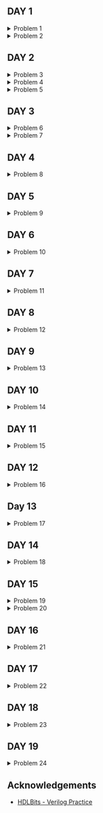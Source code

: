 ## DAY 1

<details>
<summary>Problem 1</summary>
<br>
Create a module with one input and one output that behaves like a wire.

<br>

Unlike physical wires, wires (and other signals) in Verilog are directional. This means information flows in only one direction, from (usually one) source to the sinks (The source is also often called a driver that drives a value onto a wire). In a Verilog "continuous assignment" (assign left_side = right_side;), the value of the signal on the right side is driven onto the wire on the left side. The assignment is "continuous" because the assignment continues all the time even if the right side's value changes. A continuous assignment is not a one-time event.

The ports on a module also have a direction (usually input or output). An input port is driven by something from outside the module, while an output port drives something outside. When viewed from inside the module, an input port is a driver or source, while an output port is a sink.

Your task is to create a wire by adding an assign statement to connect in to out. The parts outside the box are not your concern, but you should know that your circuit is tested by connecting signals from our test harness to the ports on your top_module.

In addition to continuous assignments, Verilog has three other assignment types that are used in procedural blocks, two of which are synthesizable. We won't be using them until we start using procedural blocks.
<br>
</details>

<details>
<summary>Problem 2</summary>
<br>
Create a module with 3 inputs and 4 outputs that behaves like wires that makes these connections:

a -> w<br>
b -> x<br>
b -> y<br>
c -> z<br>

The diagram below illustrates how each part of the circuit corresponds to each bit of Verilog code. From outside the module, there are three input ports and four output ports.

When you have multiple assign statements, the order in which they appear in the code does not matter. Unlike a programming language, assign statements ("continuous assignments") describe connections between things, not the action of copying a value from one thing to another.

One potential source of confusion that should perhaps be clarified now: The green arrows here represent connections between wires, but are not wires in themselves. The module itself already has 7 wires declared (named a, b, c, w, x, y, and z). This is because input and output declarations actually declare a wire unless otherwise specified. Writing input wire a is the same as input a. Thus, the assign statements are not creating wires, they are creating the connections between the 7 wires that already exist.
<br>
</details>

## DAY 2

<details>
<summary>Problem 3</summary>
<br>
Create a module that implements a NOT gate.

This circuit is similar to wire, but with a slight difference. When making the connection from the wire in to the wire out we're going to implement an inverter (or "NOT-gate") instead of a plain wire.

Use an assign statement. The assign statement will continuously drive the inverse of in onto wire out.
<br>
</details>

<details>
<summary>Problem 4</summary>
<br>
Create a module that implements an AND gate.

<br>

This circuit now has three wires (a, b, and out). Wires a and b already have values driven onto them by the input ports. But wire out currently is not driven by anything. Write an assign statement that drives out with the AND of signals a and b.

Note that this circuit is very similar to the NOT gate, just with one more input. If it sounds different, it's because I've started describing signals as being driven (has a known value determined by something attached to it) or not driven by something. Input wires are driven by something outside the module. assign statements will drive a logic level onto a wire. As you might expect, a wire cannot have more than one driver (what is its logic level if there is?), and a wire that has no drivers will have an undefined value (often treated as 0 when synthesizing hardware).
<br>
</details>

<details>
<summary>Problem 5</summary>
<br>
Create a module that implements a NOR gate. A NOR gate is an OR gate with its output inverted. A NOR function needs two operators when written in Verilog.

<br>

An assign statement drives a wire (or "net", as it's more formally called) with a value. This value can be as complex a function as you want, as long as it's a combinational (i.e., memory-less, with no hidden state) function. An assign statement is a continuous assignment because the output is "recomputed" whenever any of its inputs change, forever, much like a simple logic gate.
<br>
</details>

## DAY 3

<details>
<summary>Problem 6</summary>
<br>
Create a module that implements an XNOR gate.
<br>
</details>

<details>
<summary>Problem 7</summary>
<br>
Implement the following circuit. Create two intermediate wires (named anything you want) to connect the AND and OR gates together. Note that the wire that feeds the NOT gate is really wire out, so you do not necessarily need to declare a third wire here. Notice how wires are driven by exactly one source (output of a gate), but can feed multiple inputs.

<br>

If you're following the circuit structure in the diagram, you should end up with four assign statements, as there are four signals that need a value assigned.
<br>
</details>

## DAY 4

<details>
<summary>Problem 8</summary>
<br>
The 7458 is a chip with four AND gates and two OR gates. This problem is slightly more complex than 7420.

<br>

Create a module with the same functionality as the 7458 chip. It has 10 inputs and 2 outputs. You may choose to use an assign statement to drive each of the output wires, or you may choose to declare (four) wires for use as intermediate signals, where each internal wire is driven by the output of one of the AND gates. For extra practice, try it both ways.
<br>
</details>

## DAY 5

<details>
<summary>Problem 9</summary>
<br>
Vectors are used to group related signals using one name to make it more convenient to manipulate. For example, wire [7:0] w; declares an 8-bit vector named w that is functionally equivalent to having 8 separate wires.

<br>
Notice that the declaration of a vector places the dimensions before the name of the vector, which is unusual compared to C syntax. However, the part select has the dimensions after the vector name as you would expect.

<br>
wire [99:0] my_vector;      // Declare a 100-element vector
assign out = my_vector[10]; // Part-select one bit out of the vector

<br>
Build a circuit that has one 3-bit input, then outputs the same vector, and also splits it into three separate 1-bit outputs. Connect output o0 to the input vector's position 0, o1 to position 1, etc.

<br>
In a diagram, a tick mark with a number next to it indicates the width of the vector (or "bus"), rather than drawing a separate line for each bit in the vector.
<br>
</details>

## DAY 6

<details>
<summary>Problem 10</summary>
<br>
Build a combinational circuit that splits an input half-word (16 bits, [15:0] ) into lower [7:0] and upper [15:8] bytes.
<br>
</details>

## DAY 7

<details>
<summary>Problem 11</summary>
<br>
A 32-bit vector can be viewed as containing 4 bytes (bits [31:24], [23:16], etc.). Build a circuit that will reverse the byte ordering of the 4-byte word.

<br>
AaaaaaaaBbbbbbbbCcccccccDddddddd => DdddddddCcccccccBbbbbbbbAaaaaaaa

<br>
This operation is often used when the endianness of a piece of data needs to be swapped, for example between little-endian x86 systems and the big-endian formats used in many Internet protocols.
<br>
</details>

## DAY 8

<details>
<summary>Problem 12</summary>
<br>
Build a circuit that has two 3-bit inputs that computes the bitwise-OR of the two vectors, the logical-OR of the two vectors, and the inverse (NOT) of both vectors. Place the inverse of b in the upper half of out_not (i.e., bits [5:3]), and the inverse of a in the lower half.

<br>
Earlier, we mentioned that there are bitwise and logical versions of the various boolean operators (e.g., norgate). When using vectors, the distinction between the two operator types becomes important. A bitwise operation between two N-bit vectors replicates the operation for each bit of the vector and produces a N-bit output, while a logical operation treats the entire vector as a boolean value (true = non-zero, false = zero) and produces a 1-bit output.

<br>
Look at the simulation waveforms at how the bitwise-OR and logical-OR differ.

<br>
</details>

## DAY 9

<details>
<summary>Problem 13</summary>
<br>
Build a combinational circuit with four inputs, in[3:0].

<br>
There are 3 outputs:

<br>

- out_and: output of a 4-input AND gate.
- out_or: output of a 4-input OR gate.
- out_xor: output of a 4-input XOR gate.
<br>
</details>

## DAY 10

<details>
<summary>Problem 14</summary>
<br>
Given several input vectors, concatenate them together then split them up into several output vectors. There are six 5-bit input vectors: a, b, c, d, e, and f, for a total of 30 bits of input. There are four 8-bit output vectors: w, x, y, and z, for 32 bits of output. The output should be a concatenation of the input vectors followed by two 1 bits. 
<br>
</details>

## DAY 11

<details>
<summary>Problem 15</summary>
<br>
Given an 8-bit input vector [7:0], reverse its bit ordering.
<br>
</details>

## DAY 12

<details>
<summary>Problem 16</summary>
<br>
Build a combinational circuit that splits an input half-word (16 bits, [15:0] ) into lower [7:0] and upper [15:8] bytes.One common place to see a replication operator is when sign-extending a smaller number to a larger one, while preserving its signed value. This is done by replicating the sign bit (the most significant bit) of the smaller number to the left. For example, sign-extending 4'b0101 (5) to 8 bits results in 8'b00000101 (5), while sign-extending 4'b1101 (-3) to 8 bits results in 8'b11111101 (-3).

<br>

Build a circuit that sign-extends an 8-bit number to 32 bits. This requires a concatenation of 24 copies of the sign bit (i.e., replicate bit[7] 24 times) followed by the 8-bit number itself.
<br>
</details>

## Day 13

<details>
<summary>Problem 17</summary>
<br>
Given five 1-bit signals (a, b, c, d, and e), compute all 25 pairwise one-bit comparisons in the 25-bit output vector. The output should be 1 if the two bits being compared are equal.

<br>

out[24] = ~a ^ a;   // a == a, so out[24] is always 1.<br>
out[23] = ~a ^ b;<br>
out[22] = ~a ^ c;<br>
...<br>
out[ 1] = ~e ^ d;<br>
out[ 0] = ~e ^ e;

<br>

As the diagram shows, this can be done more easily using the replication and concatenation operators.

<br>

The top vector is a concatenation of 5 repeats of each input.
<br>
The bottom vector is 5 repeats of a concatenation of the 5 inputs
<br>
</details>

## DAY 14

<details>
<summary>Problem 18</summary>
<br>
Build a combinational circuit that splits an input half-word (16 bits, [15:0] ) into lower [7:0] and upper [15:8] bytes.By now, you're familiar with a module, which is a circuit that interacts with its outside through input and output ports. Larger, more complex circuits are built by composing bigger modules out of smaller modules and other pieces (such as assign statements and always blocks) connected together. This forms a hierarchy, as modules can contain instances of other modules.

<br>

The figure below shows a very simple circuit with a sub-module. In this exercise, create one instance of module mod_a, then connect the module's three pins (in1, in2, and out) to your top-level module's three ports (wires a, b, and out). The module mod_a is provided for you — you must instantiate it.

<br>

When connecting modules, only the ports on the module are important. You do not need to know the code inside the module.

<br>

The hierarchy of modules is created by instantiating one module inside another, as long as all of the modules used belong to the same project (so the compiler knows where to find the module). The code for one module is not written inside another module's body (Code for different modules are not nested).

<br>

You may connect signals to the module by port name or port position. For extra practice, try both methods.

<br>

Connecting Signals to Module Ports
<br>

There are two commonly-used methods to connect a wire to a port: by position or by name.
<br>

By position
The syntax to connect wires to ports by position should be familiar, as it uses a C-like syntax. When instantiating a module, ports are connected left to right according to the module's declaration. For example:
<br>

mod_a instance1 ( wa, wb, wc );
<br>

This instantiates a module of type mod_a and gives it an instance name of "instance1", then connects signal wa (outside the new module) to the first port (in1) of the new module, wb to the second port (in2), and wc to the third port (out). One drawback of this syntax is that if the module's port list changes, all instantiations of the module will also need to be found and changed to match the new module.
<br>

By name
Connecting signals to a module's ports by name allows wires to remain correctly connected even if the port list changes. This syntax is more verbose, however.
<br>

mod_a instance2 ( .out(wc), .in1(wa), .in2(wb) );
<br>

The above line instantiates a module of type mod_a named "instance2", then connects signal wa (outside the module) to the port named in1, wb to the port named in2, and wc to the port named out. Notice how the ordering of ports is irrelevant here because the connection will be made to the correct name, regardless of its position in the sub-module's port list. Also notice the period immediately preceding the port name in this syntax.
<br>
</details>

## DAY 15

<details>
<summary>Problem 19</summary>
<br>
This problem is similar to the previous one (module). You are given a module named mod_a that has 2 outputs and 4 inputs, in that order. You must connect the 6 ports by position to your top-level module's ports out1, out2, a, b, c, and d, in that order.

<br>

You are given the following module:
<br>

module mod_a ( output, output, input, input, input, input );
<br>
</details>

<details>
<summary>Problem 20</summary>
<br>
This problem is similar to module. You are given a module named mod_a that has 2 outputs and 4 inputs, in some order. You must connect the 6 ports by name to your top-level module's ports:

<br>
Port      |  in mod_a	|   Port in top_module<br>
output    | out1	    |   out1<br>
output    | out2	    |   out2<br>
input     | in1	        |   a<br>
input     | in2	        |   b<br>
input     | in3	        |   c<br>
input     | in4	        |   d<br>

<br>

You are given the following module:

module mod_a ( output out1, output out2, input in1, input in2, input in3, input in4);
<br>
</details>

## DAY 16

<details>
<summary>Problem 21</summary>
<br>
You are given a module my_dff with two inputs and one output (that implements a D flip-flop). Instantiate three of them, then chain them together to make a shift register of length 3. The clk port needs to be connected to all instances.

<br>

The module provided to you is: module my_dff ( input clk, input d, output q );

<br>

Note that to make the internal connections, you will need to declare some wires. Be careful about naming your wires and module instances: the names must be unique.
<br>
</details>

## DAY 17

<details>
<summary>Problem 22</summary>
<br>
This exercise is an extension of module_shift. Instead of module ports being only single pins, we now have modules with vectors as ports, to which you will attach wire vectors instead of plain wires. Like everywhere else in Verilog, the vector length of the port does not have to match the wire connecting to it, but this will cause zero-padding or trucation of the vector. This exercise does not use connections with mismatched vector lengths.

<br>

You are given a module my_dff8 with two inputs and one output (that implements a set of 8 D flip-flops). Instantiate three of them, then chain them together to make a 8-bit wide shift register of length 3. In addition, create a 4-to-1 multiplexer (not provided) that chooses what to output depending on sel[1:0]: The value at the input d, after the first, after the second, or after the third D flip-flop. (Essentially, sel selects how many cycles to delay the input, from zero to three clock cycles.)

<br>

The module provided to you is: module my_dff8 ( input clk, input [7:0] d, output [7:0] q );

<br>

The multiplexer is not provided. One possible way to write one is inside an always block with a case statement inside. (See also: mux9to1v)
<br>
</details>

## DAY 18

<details>
<summary>Problem 23</summary>
<br>
You are given a module add16 that performs a 16-bit addition. Instantiate two of them to create a 32-bit adder. One add16 module computes the lower 16 bits of the addition result, while the second add16 module computes the upper 16 bits of the result, after receiving the carry-out from the first adder. Your 32-bit adder does not need to handle carry-in (assume 0) or carry-out (ignored), but the internal modules need to in order to function correctly. (In other words, the add16 module performs 16-bit a + b + cin, while your module performs 32-bit a + b).

<br>

Connect the modules together as shown in the diagram below. The provided module add16 has the following declaration:
<br>

module add16 ( input[15:0] a, input[15:0] b, input cin, output[15:0] sum, output cout );
<br>
</details>

## DAY 19

<details>
<summary>Problem 24</summary>
<br>
In this exercise, you will create a circuit with two levels of hierarchy. Your top_module will instantiate two copies of add16 (provided), each of which will instantiate 16 copies of add1 (which you must write). Thus, you must write two modules: top_module and add1.

<br>

Like module_add, you are given a module add16 that performs a 16-bit addition. You must instantiate two of them to create a 32-bit adder. One add16 module computes the lower 16 bits of the addition result, while the second add16 module computes the upper 16 bits of the result. Your 32-bit adder does not need to handle carry-in (assume 0) or carry-out (ignored).

<br>

Connect the add16 modules together as shown in the diagram below. The provided module add16 has the following declaration:

<br>

module add16 ( input[15:0] a, input[15:0] b, input cin, output[15:0] sum, output cout );

<br>

Within each add16, 16 full adders (module add1, not provided) are instantiated to actually perform the addition. You must write the full adder module that has the following declaration:

<br>

module add1 ( input a, input b, input cin, output sum, output cout );

<br>

Recall that a full adder computes the sum and carry-out of a+b+cin.

<br>

In summary, there are three modules in this design:

<br>

top_module — Your top-level module that contains two of...<br>
add16, provided — A 16-bit adder module that is composed of 16 of...<br>
add1 — A 1-bit full adder module.

<br>

If your submission is missing a module add1, you will get an error message that says Error (12006): Node instance "user_fadd[0].a1" instantiates undefined entity "add1".
<br>
</details>

## Acknowledgements

 - [HDLBits - Verilog Practice](https://hdlbits.01xz.net/wiki/Main_Page)